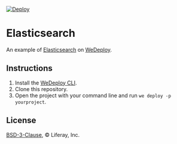 [![Deploy](https://cdn.wedeploy.com/images/deploy.svg)](https://console.wedeploy.com/deploy?repo=https://github.com/wedeploy-examples/elasticsearch-example)

# Elasticsearch

An example of [Elasticsearch](https://www.elastic.co/) on [WeDeploy](https://wedeploy.com/).

## Instructions

1. Install the [WeDeploy CLI](https://wedeploy.com/docs/intro/using-the-command-line/).
2. Clone this repository.
3. Open the project with your command line and run `we deploy -p yourproject`.

## License

[BSD-3-Clause](./LICENSE.md), © Liferay, Inc.
